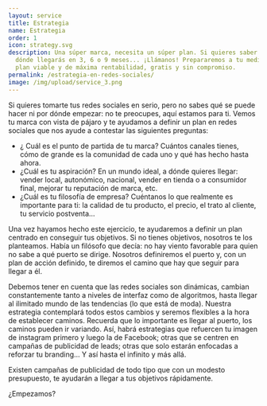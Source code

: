 ```yaml
---
layout: service
title: Estrategia
name: Estrategia
order: 1
icon: strategy.svg
description: Una súper marca, necesita un súper plan. Si quieres saber hasta
  dónde llegarás en 3, 6 o 9 meses... ¡Llámanos! Prepararemos a tu medida un
  plan viable y de máxima rentabilidad, gratis y sin compromiso.
permalink: /estrategia-en-redes-sociales/
image: /img/upload/service_3.png
---
```


<p>Si quieres tomarte tus redes sociales en serio, pero no sabes qué se puede hacer ni por dónde empezar: no te preocupes, aquí estamos para ti. Vemos tu marca con vista de pájaro y te ayudamos a definir un plan en redes sociales que nos ayude a contestar las siguientes preguntas:</p>

<ul>
  <li>¿ Cuál es el punto de partida de tu marca? Cuántos canales tienes, cómo de grande es la comunidad de cada uno y qué has hecho hasta ahora.</li>
  <li>¿Cuál es tu aspiración? En un mundo ideal, a dónde quieres llegar: vender local, autonómico, nacional, vender en tienda o a consumidor final, mejorar tu reputación de marca, etc.</li>
  <li>¿Cuál es tu filosofía de empresa? Cuéntanos lo que realmente es importante para ti: la calidad de tu producto, el precio, el trato al cliente, tu servicio postventa…</li>
</ul>

<p>Una vez hayamos hecho este ejercicio, te ayudaremos a definir un plan centrado en conseguir tus objetivos. Si no tienes objetivos, nosotros te los planteamos. Había un filósofo que decía: no hay viento favorable para quien no sabe a qué puerto se dirige. Nosotros definiremos el puerto y, con un plan de acción definido, te diremos el camino que hay que seguir para llegar a él.</p>

<p>Debemos tener en cuenta que las redes sociales son dinámicas, cambian constantemente tanto a niveles de interfaz como de algoritmos, hasta llegar al ilimitado mundo de las tendencias (lo que está de moda). Nuestra estrategia contemplará todos estos cambios y seremos flexibles a la hora de establecer caminos. Recuerda que lo importante es llegar al puerto, los caminos pueden ir variando. Así, habrá estrategias que refuercen tu imagen de instagram primero y luego la de Facebook; otras que se centren en campañas de publicidad de leads; otras que solo estarán enfocadas a reforzar tu branding… Y así hasta el infinito y más allá.</p>

<p>Existen campañas de publicidad de todo tipo que con un modesto presupuesto, te ayudarán a llegar a tus objetivos rápidamente.</p>

<p>¿Empezamos?</p>
